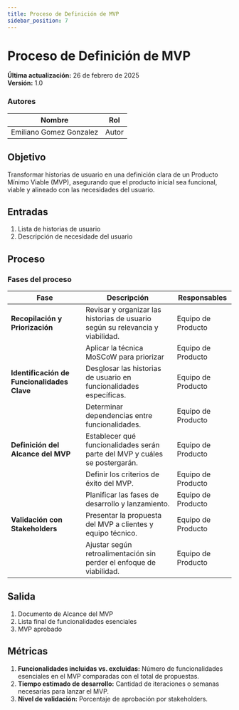 ```yaml
---
title: Proceso de Definición de MVP  
sidebar_position: 7
---
```


# Proceso de Definición de MVP

**Última actualización:** 26 de febrero de 2025  
**Versión:** 1.0

### Autores
| Nombre                            | Rol       |
| --------------------------------- | --------- |
| Emiliano Gomez Gonzalez             | Autor     | 

## Objetivo  
Transformar historias de usuario en una definición clara de un Producto Mínimo Viable (MVP), asegurando que el producto inicial sea funcional, viable y alineado con las necesidades del usuario.

## Entradas  
1. Lista de historias de usuario   
2. Descripción de necesidade del usuario  

## Proceso  

### Fases del proceso  

| Fase          | Descripción | Responsables |
|--------------|------------|--------------|
| **Recopilación y Priorización** | Revisar y organizar las historias de usuario según su relevancia y viabilidad. | Equipo de Producto |
|  | Aplicar la técnica MoSCoW para priorizar  | Equipo de Producto |
| **Identificación de Funcionalidades Clave** | Desglosar las historias de usuario en funcionalidades específicas. | Equipo de Producto |
|  | Determinar dependencias entre funcionalidades. | Equipo de Producto |
| **Definición del Alcance del MVP** | Establecer qué funcionalidades serán parte del MVP y cuáles se postergarán. | Equipo de Producto |
|  | Definir los criterios de éxito del MVP. | Equipo de Producto |
|  | Planificar las fases de desarrollo y lanzamiento. | Equipo de Producto |
| **Validación con Stakeholders** | Presentar la propuesta del MVP a clientes y equipo técnico. | Equipo de Producto |
|  | Ajustar según retroalimentación sin perder el enfoque de viabilidad. | Equipo de Producto |

## Salida  
1. Documento de Alcance del MVP  
2. Lista final de funcionalidades esenciales 
3. MVP aprobado

## Métricas  
1. **Funcionalidades incluidas vs. excluidas:** Número de funcionalidades esenciales en el MVP comparadas con el total de propuestas.
2. **Tiempo estimado de desarrollo:** Cantidad de iteraciones o semanas necesarias para lanzar el MVP.
3. **Nivel de validación:** Porcentaje de aprobación por stakeholders.


